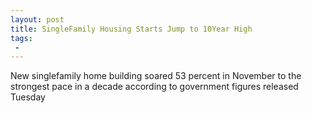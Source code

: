 ```yaml
---
layout: post
title: SingleFamily Housing Starts Jump to 10Year High
tags:
 -
---
```

New singlefamily home building soared 53 percent in November to the strongest pace in a decade according to government figures released Tuesday
